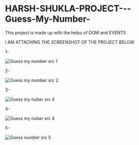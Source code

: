 # HARSH-SHUKLA-PROJECT---Guess-My-Number-

This project is made up with the helps of DOM and EVENTS

I AM ATTACHING THE SCREENSHOT OF THE PROJECT BELOW

1-

![Guess my number src 1](https://user-images.githubusercontent.com/90399522/190111169-8631ddc1-b215-42eb-b89e-e059b80188ef.png)

2-

![Guess my number src 2](https://user-images.githubusercontent.com/90399522/190111256-1f543815-4c93-4e97-b018-4ac8b990bd2e.png)

3-

![Guess my nuber src 4](https://user-images.githubusercontent.com/90399522/190111510-f6bf13c9-da74-4212-aa5d-4b498c36a3f8.png)

4-

![Guess my nuber src 4](https://user-images.githubusercontent.com/90399522/190110960-baa36e49-7cd3-4820-bbdb-3ee5d4ea7aca.png)

5-

![Guess number src 5](https://user-images.githubusercontent.com/90399522/190111449-f9abefb0-7ecf-4fa1-9e55-c55cf26583b3.png)
